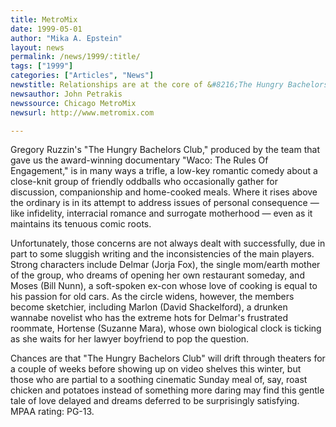 ```yaml
---
title: MetroMix
date: 1999-05-01
author: "Mika A. Epstein"
layout: news
permalink: /news/1999/:title/
tags: ["1999"]
categories: ["Articles", "News"]
newstitle: Relationships are at the core of &#8216;The Hungry Bachelors Club'
newsauthor: John Petrakis
newssource: Chicago MetroMix
newsurl: http://www.metromix.com

---
```

Gregory Ruzzin's "The Hungry Bachelors Club," produced by the team that gave us the award-winning documentary "Waco: The Rules Of Engagement," is in many ways a trifle, a low-key romantic comedy about a close-knit group of friendly oddballs who occasionally gather for discussion, companionship and home-cooked meals. Where it rises above the ordinary is in its attempt to address issues of personal consequence &#8212; like infidelity, interracial romance and surrogate motherhood &#8212; even as it maintains its tenuous comic roots.

Unfortunately, those concerns are not always dealt with successfully, due in part to some sluggish writing and the inconsistencies of the main players. Strong characters include Delmar (Jorja Fox), the single mom/earth mother of the group, who dreams of opening her own restaurant someday, and Moses (Bill Nunn), a soft-spoken ex-con whose love of cooking is equal to his passion for old cars. As the circle widens, however, the members become sketchier, including Marlon (David Shackelford), a drunken wannabe novelist who has the extreme hots for Delmar's frustrated roommate, Hortense (Suzanne Mara), whose own biological clock is ticking as she waits for her lawyer boyfriend to pop the question.

Chances are that "The Hungry Bachelors Club" will drift through theaters for a couple of weeks before showing up on video shelves this winter, but those who are partial to a soothing cinematic Sunday meal of, say, roast chicken and potatoes instead of something more daring may find this gentle tale of love delayed and dreams deferred to be surprisingly satisfying. MPAA rating: PG-13.
